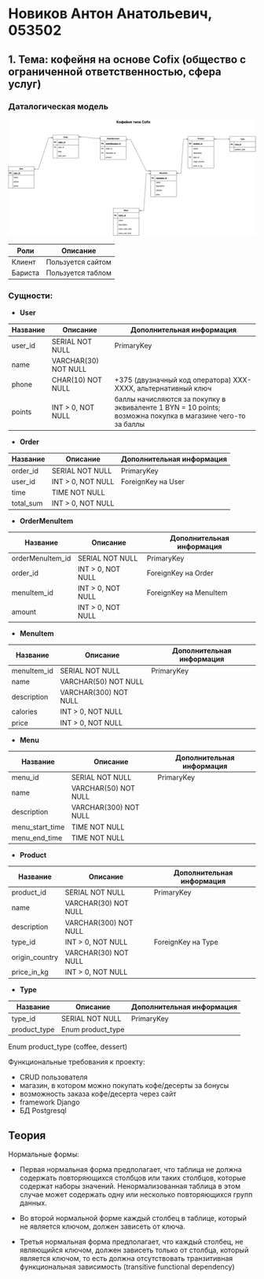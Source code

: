 # Новиков Антон Анатольевич, 053502

## 1. Тема: кофейня на основе Cofix (общество с ограниченной ответственностью, сфера услуг)

### Даталогическая модель

![image](datalogical_model.drawio.png)

| Роли    | Описание          |
| ------- | ----------------- |
| Клиент  | Пользуется сайтом |
| Бариста | Пользуется таблом |

### Сущности:

- **User**

| Название | Описание             | Дополнительная информация                                                                                  |
| -------- | -------------------- | ---------------------------------------------------------------------------------------------------------- |
| user_id  | SERIAL NOT NULL      | PrimaryKey                                                                                                 |
| name     | VARCHAR(30) NOT NULL |
| phone    | CHAR(10) NOT NULL    | +375 (двузначный код оператора) XXX-XXXX, альтернативный ключ                                              |
| points   | INT > 0, NOT NULL    | баллы начисляются за покупку в эквиваленте 1 BYN = 10 points; возможна покупка в магазине чего-то за баллы |

- **Order**

| Название  | Описание          | Дополнительная информация |
| --------- | ----------------- | ------------------------- |
| order_id  | SERIAL NOT NULL   | PrimaryKey                |
| user_id   | INT > 0, NOT NULL | ForeignKey на User        |
| time      | TIME NOT NULL     |                           |
| total_sum | INT > 0, NOT NULL |                           |

- **OrderMenuItem**

| Название         | Описание          | Дополнительная информация |
| ---------------- | ----------------- | ------------------------- |
| orderMenuItem_id | SERIAL NOT NULL   | PrimaryKey                |
| order_id         | INT > 0, NOT NULL | ForeignKey на Order       |
| menuItem_id      | INT > 0, NOT NULL | ForeignKey на MenuItem    |
| amount           | INT > 0, NOT NULL |                           |

- **MenuItem**

| Название    | Описание              | Дополнительная информация |
| ----------- | --------------------- | ------------------------- |
| menuItem_id | SERIAL NOT NULL       | PrimaryKey                |
| name        | VARCHAR(50) NOT NULL  |                           |
| description | VARCHAR(300) NOT NULL |                           |
| calories    | INT > 0, NOT NULL     |                           |
| price       | INT > 0, NOT NULL     |                           |

- **Menu**

| Название        | Описание              | Дополнительная информация |
| --------------- | --------------------- | ------------------------- |
| menu_id         | SERIAL NOT NULL       | PrimaryKey                |
| name            | VARCHAR(50) NOT NULL  |                           |
| description     | VARCHAR(300) NOT NULL |                           |
| menu_start_time | TIME NOT NULL         |                           |
| menu_end_time   | TIME NOT NULL         |                           |

- **Product**

| Название       | Описание              | Дополнительная информация |
| -------------- | --------------------- | ------------------------- |
| product_id     | SERIAL NOT NULL       | PrimaryKey                |
| name           | VARCHAR(30) NOT NULL  |                           |
| description    | VARCHAR(300) NOT NULL |                           |
| type_id        | INT > 0, NOT NULL     | ForeignKey на Type        |
| origin_country | VARCHAR(30) NOT NULL  |                           |
| price_in_kg    | INT > 0, NOT NULL     |                           |

- **Type**

| Название     | Описание          | Дополнительная информация |
| ------------ | ----------------- | ------------------------- |
| type_id      | SERIAL NOT NULL   | PrimaryKey                |
| product_type | Enum product_type |                           |

Enum product_type (сoffee, dessert)

Функциональные требования к проекту:

- CRUD пользователя
- магазин, в котором можно покупать кофе/десерты за бонусы
- возможность заказа кофе/десерта через сайт
- framework Django
- БД Postgresql

## Теория

Нормальные формы:

- Первая нормальная форма предполагает, что таблица не должна содержать повторяющихся столбцов или таких столбцов, которые содержат наборы значений. Ненормализованная таблица в этом случае может содержать одну или несколько повторяющихся групп данных.

- Во второй нормальной форме каждый столбец в таблице, который не является ключом, должен зависеть от ключа.

- Третья нормальная форма предполагает, что каждый столбец, не являющийся ключом, должен зависеть только от столбца, который является ключом, то есть должна отсутствовать транзитивная функциональная зависимость (transitive functional dependency)
